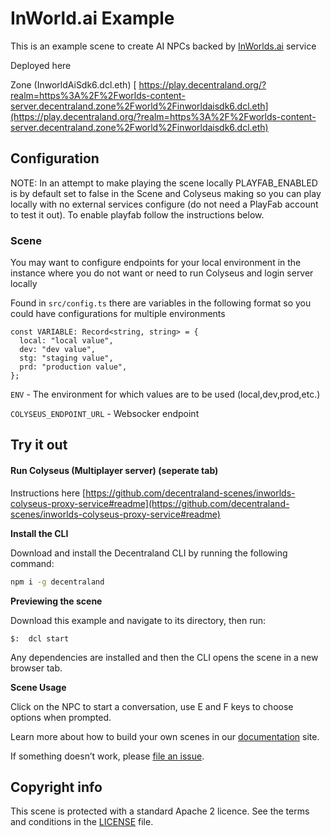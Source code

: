 # InWorld.ai Example

This is an example scene to create AI NPCs backed by [InWorlds.ai](https://inworld.ai/arcade) service

Deployed here 

Zone (InworldAiSdk6.dcl.eth)
[ https://play.decentraland.org/?realm=https%3A%2F%2Fworlds-content-server.decentraland.zone%2Fworld%2Finworldaisdk6.dcl.eth](https://play.decentraland.org/?realm=https%3A%2F%2Fworlds-content-server.decentraland.zone%2Fworld%2Finworldaisdk6.dcl.eth)

## Configuration

NOTE: In an attempt to make playing the scene locally PLAYFAB_ENABLED is by default set to false in the Scene and Colyseus making so you can play locally with no external services configure (do not need a PlayFab account to test it out).  To enable playfab follow the instructions below.

### Scene

You may want to configure endpoints for your local environment in the instance where you do not want or need to run Colyseus and login server locally

Found in `src/config.ts` there are variables in the following format so you could have configurations for multiple environments

```
const VARIABLE: Record<string, string> = {
  local: "local value",
  dev: "dev value",
  stg: "staging value",
  prd: "production value",
};
```

`ENV` - The environment for which values are to be used (local,dev,prod,etc.)

`COLYSEUS_ENDPOINT_URL` - Websocker endpoint

## Try it out

#### Run Colyseus (Multiplayer server) (seperate tab)

Instructions here [https://github.com/decentraland-scenes/inworlds-colyseus-proxy-service#readme](https://github.com/decentraland-scenes/inworlds-colyseus-proxy-service#readme)

**Install the CLI**

Download and install the Decentraland CLI by running the following command:

```bash
npm i -g decentraland
```

**Previewing the scene**

Download this example and navigate to its directory, then run:

```
$:  dcl start
```

Any dependencies are installed and then the CLI opens the scene in a new browser tab.

**Scene Usage**

Click on the NPC to start a conversation, use E and F keys to choose options when prompted.

Learn more about how to build your own scenes in our [documentation](https://docs.decentraland.org/) site.

If something doesn’t work, please [file an issue](https://github.com/decentraland-scenes/Awesome-Repository/issues/new).


## Copyright info

This scene is protected with a standard Apache 2 licence. See the terms and conditions in the [LICENSE](/LICENSE) file.
